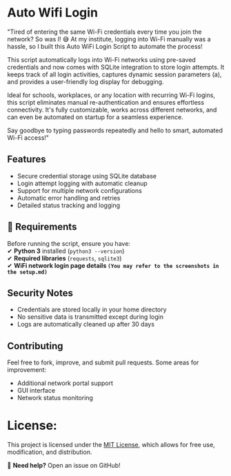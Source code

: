 # **Auto Wifi Login**
"Tired of entering the same Wi-Fi credentials every time you join the network? So was I! 😅 At my institute, logging into Wi-Fi manually was a hassle, so I built this Auto WiFi Login Script to automate the process!

This script automatically logs into Wi-Fi networks using pre-saved credentials and now comes with SQLite integration to store login attempts. It keeps track of all login activities, captures dynamic session parameters (a), and provides a user-friendly log display for debugging.

Ideal for schools, workplaces, or any location with recurring Wi-Fi logins, this script eliminates manual re-authentication and ensures effortless connectivity. It's fully customizable, works across different networks, and can even be automated on startup for a seamless experience.

Say goodbye to typing passwords repeatedly and hello to smart, automated Wi-Fi access!"


## **Features**

-  Secure credential storage using SQLite database
-  Login attempt logging with automatic cleanup
-  Support for multiple network configurations
-  Automatic error handling and retries
-  Detailed status tracking and logging

## **📌 Requirements**  

Before running the script, ensure you have:  
✔ **Python 3** installed (`python3 --version`)  
✔ **Required libraries** (`requests`, `sqlite3`)  
✔ **WiFi network login page details `(You may refer to the screenshots in the setup.md)`**  

## **Security Notes**
- Credentials are stored locally in your home directory
- No sensitive data is transmitted except during login
- Logs are automatically cleaned up after 30 days

## **Contributing**
Feel free to fork, improve, and submit pull requests. Some areas for improvement:
- Additional network portal support
- GUI interface
- Network status monitoring


# **License:**
   This project is licensed under the [MIT License](LICENSE), which allows for free use, modification, and distribution.

🔧 **Need help?** Open an issue on GitHub!
